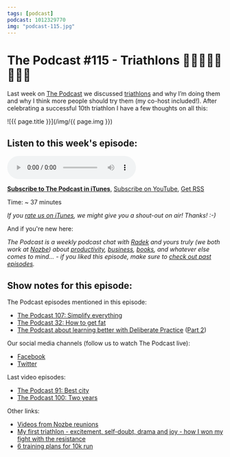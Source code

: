 ```yaml
---
tags: [podcast]
podcast: 1012329770
img: "podcast-115.jpg"
---
```


# The Podcast #115 - Triathlons 🏊‍♂️🚴🏻‍♂️🏃‍♂️💨

Last week on [The Podcast][p] we discussed [triathlons](https://sliwinski.com/triathlon) and why I’m doing them and why I think more people should try them (my co-host included!). After celebrating a successful 10th triathlon I have a few thoughts on all this:

<!--More-->

![{{ page.title }}](/img/{{ page.img }})

## Listen to this week's episode:

<audio controls>
<source src="https://files.nozbe.com/podcast/115.mp3" type="audio/mpeg">
</audio>

**[Subscribe to The Podcast in iTunes][i]**, [Subscribe on YouTube][y], [Get RSS][rss]

Time: ~ 37 minutes

*If you [rate us on iTunes][i], we might give you a shout-out on air! Thanks! :-)*

And if you're new here:

*The Podcast is a weekly podcast chat with [Radek][r] and yours truly (we both work at [Nozbe][n]) about [productivity](/productivity), [business](/business), [books](/books), and whatever else comes to mind… - if you liked this episode, make sure to [check out past episodes](/podcast).*

## Show notes for this episode:

The Podcast episodes mentioned in this episode:
  * [The Podcast 107: Simplify everything](/podcast-107)
  * [The Podcast 32: How to get fat](/podcast-32)
  * [The Podcast about learning better with Deliberate Practice](/podcast-80) ([Part 2](/podcast-81))
  
Our social media channels (follow us to watch The Podcast live):
  * [Facebook](https://www.facebook.com/nozbe)
  * [Twitter](https://twitter.com/nozbe)
  
Last video episodes:
  * [The Podcast 91: Best city](https://www.youtube.com/watch?v=cyFnU_RrwaE)
  * [The Podcast 100: Two years](https://www.youtube.com/watch?v=gAnXtgMkzDg)
  
Other links:
  * [Videos from Nozbe reunions](https://www.youtube.com/watch?v=Z2RpaI8dgmM&amp;list=PL4VGcOPPsP4Oo4U07VkEJ4oZ8TzZqO5Sy)
  * [My first triathlon - excitement, self-doubt, drama and joy - how I won my fight with the resistance](https://sliwinski.com/triathlon/)
  * [6 training plans for 10k run](https://nozbe.com/blog/training-plans-10k-run/)

[y]: https://michael.gratis/thepodcastyt
[rss]: https://thepodcast.fm/episodes?format=RSS
[e]: /podcast-115

[p]: /podcast
[n]: https://michael.gratis/nozbe
[r]: https://michael.gratis/radex
[i]: https://michael.gratis/thepodcast
[o]: https://michael.gratis/ipadonly

